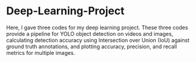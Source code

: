 # Deep-Learning-Project
Here, I gave three codes for my deep learning project. These three codes provide a pipeline for YOLO object detection on videos and images, calculating detection accuracy using Intersection over Union (IoU) against ground truth annotations, and plotting accuracy, precision, and recall metrics for multiple images.
